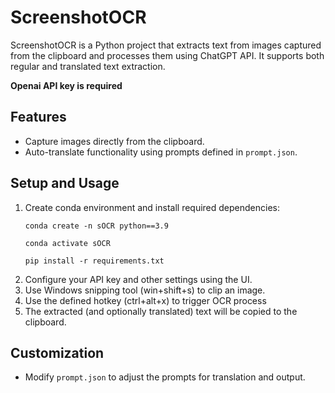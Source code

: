 # ScreenshotOCR

ScreenshotOCR is a Python project that extracts text from images captured from the clipboard and processes them using ChatGPT API. It supports both regular and translated text extraction.

**Openai API key is required**

## Features

- Capture images directly from the clipboard.
- Auto-translate functionality using prompts defined in `prompt.json`.

## Setup and Usage

1. Create conda environment and install required dependencies:
   ```
   conda create -n sOCR python==3.9
   ```
   ```
   conda activate sOCR
   ```
   ```
   pip install -r requirements.txt
   ```
2. Configure your API key and other settings using the UI.
3. Use Windows snipping tool (win+shift+s) to clip an image.
4. Use the defined hotkey (ctrl+alt+x) to trigger OCR process
5. The extracted (and optionally translated) text will be copied to the clipboard.

## Customization

- Modify `prompt.json` to adjust the prompts for translation and output.

